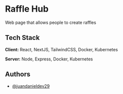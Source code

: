 # Raffle Hub

Web page that allows people to create raffles
## Tech Stack

**Client:** React, NextJS, TailwindCSS, Docker, Kubernetes

**Server:** Node, Express, Docker, Kubernetes


## Authors

- [@juandanieldev29](https://github.com/juandanieldev29)

